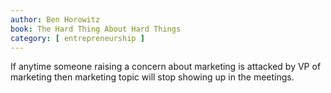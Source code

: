 ```yaml
---
author: Ben Horowitz
book: The Hard Thing About Hard Things
category: [ entrepreneurship ]
---
```

If anytime someone raising a concern 
about marketing is attacked by VP of marketing 
then marketing topic will stop showing up in the meetings.